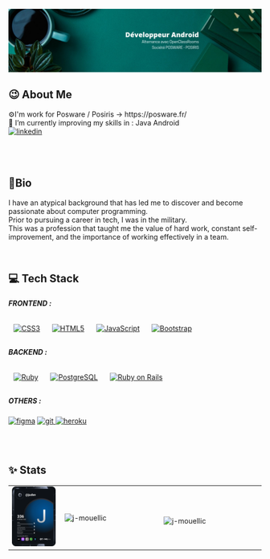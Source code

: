 ![Header](./header.jpg)


<h2>😉 About Me</h2>
⚙️I'm work for Posware / Posiris -> https://posware.fr/<br/>
🌱 I’m currently improving my skills in : Java Android<br/>
<a href="https://linkedin.com/in/julien-mouellic" target="_blank">
<img src=https://img.shields.io/badge/linkedin-%231E77B5.svg?&style=for-the-badge&logo=linkedin&logoColor=white alt=linkedin style="margin-bottom: 5px;" />
</a>

<br/><br/>

<h2>🚀Bio</h2>
<p>I have an atypical background that has led me to discover and become passionate about computer programming.<br/> Prior to pursuing a career in tech, I was in        the military. <br/>This was a profession that taught me the value of hard work, constant self-improvement, and the importance of working effectively in a team.       </p>

<br/>

<h2>💻 Tech Stack</h2> 
<h5>FRONTEND :</h5>
      <a href="https://www.w3schools.com/css/" target="_blank"><img style="margin: 10px" src="https://profilinator.rishav.dev/skills-assets/css3-original-wordmark.svg" alt="CSS3" height="40" /></a>  
      <a href="https://en.wikipedia.org/wiki/HTML5" target="_blank"><img style="margin: 10px" src="https://profilinator.rishav.dev/skills-assets/html5-original-wordmark.svg" alt="HTML5" height="40" /></a>  
      <a href="https://www.javascript.com/" target="_blank"><img style="margin: 10px" src="https://profilinator.rishav.dev/skills-assets/javascript-original.svg" alt="JavaScript" height="40" /></a>  
      <a href="https://getbootstrap.com/docs/3.4/javascript/" target="_blank"><img style="margin: 10px" src="https://profilinator.rishav.dev/skills-assets/bootstrap-plain.svg" alt="Bootstrap" height="40" /></a>  </br> 
      
<h5>BACKEND :</h5>
         <a href="https://www.ruby-lang.org/en/" target="_blank"><img style="margin: 10px" src="https://profilinator.rishav.dev/skills-assets/ruby-original-wordmark.svg" alt="Ruby" height="40" /></a>  
         <a href="https://www.postgresql.org/" target="_blank"><img style="margin: 10px" src="https://profilinator.rishav.dev/skills-assets/postgresql-original-wordmark.svg" alt="PostgreSQL" height="40" /></a>  
         <a href="https://rubyonrails.org/" target="_blank"><img style="margin: 10px" src="https://profilinator.rishav.dev/skills-assets/rails-original-wordmark.svg" alt="Ruby on Rails" height="40" /></a> </br> 
         
<h5>OTHERS :</h5>
<a href="https://www.figma.com/" target="_blank" rel="noreferrer"> <img src="https://www.vectorlogo.zone/logos/figma/figma-icon.svg" alt="figma" width="40" height="40"/></a>
<a href="https://git-scm.com/" target="_blank" rel="noreferrer"> <img src="https://www.vectorlogo.zone/logos/git-scm/git-scm-icon.svg" alt="git" width="40" height="40"/> </a> 
<a href="https://heroku.com" target="_blank" rel="noreferrer"> <img src="https://www.vectorlogo.zone/logos/heroku/heroku-icon.svg" alt="heroku" width="40" height="40"/> </a>
         
<br/><br/>
   
   
<h2>✨ Stats </h2>   
<table border="0">
    <tr>
        <td width="20%">
          <a href="https://app.daily.dev/DailyDevTips"><img src="https://github.com/j-mouellic/j-mouellic/blob/main/devcard.svg" width="200" alt="Julien Mouellic's Dev Card"/>   </a>
      </td>
        <td width="40%">
          <p>&nbsp;<img align="center" src="https://github-readme-stats.vercel.app/api?username=j-mouellic&show_icons=true&locale=en" alt="j-mouellic" /></p>
      </td>
      <td width="40%">
        <p><img align="left" src="https://github-readme-stats.vercel.app/api/top-langs?username=j-mouellic&show_icons=true&locale=en&layout=compact" alt="j-mouellic" /></p>
      </td>
    </tr>
</table>    
